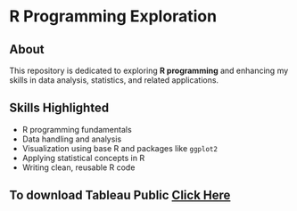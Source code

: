 # R Programming Exploration

## About
This repository is dedicated to exploring **R programming** and enhancing my skills in data analysis, statistics, and related applications. 

## Skills Highlighted
- R programming fundamentals
- Data handling and analysis
- Visualization using base R and packages like `ggplot2`
- Applying statistical concepts in R
- Writing clean, reusable R code

## To download Tableau Public <a href="https://www.tableau.com/products/public/download?_gl=1*lmdias*_ga*MTEwODk3NTcxMi4xNzU4MTAwNDEz*_ga_8YLN0SNXVS*czE3NTgxMDA0MTEkbzEkZzEkdDE3NTgxMDE4NzIkajYwJGwwJGgw*_gcl_au*NzYwNzEyNzIzLjE3NTgxMDA0MTMuMTU5MDg0NjE0OS4xNzU4MTAxNTQ1LjE3NTgxMDE3MzI.&_ga=2.130522895.1838433963.1758101499-1108975712.1758100413">Click Here</a>


